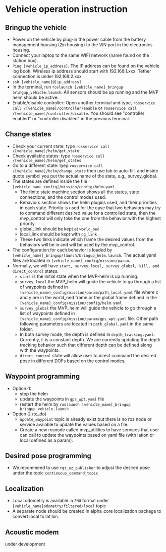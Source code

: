 # Vehicle operation instruction
## Bringup the vehicle
- Power on the vehicle by plug-in the power cable from the battery management housing (2in housing) to the VIN port in the electronics housing.
- Connect your laptop to the same WIFI network (name found on the station box).
- `Ping [vehicle_ip_address]`. The IP address can be found on the vehicle log book. Wireless ip address should start with 192.168.1.xxx. Tether connection is under 192.168.2.xxx
- `ssh [vehicle_name]@[ip_address]`
- In the terminal, run `roslaunch [vehicle_name]_bringup bringup_vehicle.launch`. All sensors should be up running and the MVP helm should be active.
- Enable/disable controller: Open another terminal and type, `rosservice call /[vehicle_name]/controller/enable` or `rosservice call /[vehicle_name]/controller/disable`. You should see "controller enabled" or "controller disabled" in the previous terminal.

## Change states
- Check your current state: type `rosservice call /[vehicle_name]/helm/get_state`
- Check available states: type  `rosservice call /[vehicle_name]/helm/get_states`
- Go to a different state: tyep  `rosservice call /[vehicle_name]/helm/change_state` then use tab to auto-fill. and inside quote symbol you put the actual name of the state, e.g., survey_global.
- The states are defined inside the file `[vehicle_name_config]/mission/config/helm.yaml`. 
    - The finite state machine section shows all the states, state connections, and the control modes used.
    - Behaviors section shows the helm plugins used, and their priorities in each state. Priority is used for the case that two behaviors may try to command different desired value for a controlled state, then the mvp_control will only take the one from the behavior with the highest priority. 
    - global_link should be kept at `world_ned` 
    - local_link should be kept with `cg_link`
    - These two links indicate which frame the desired values from the behaviors will be in and will be used by the mvp_control.
- The configuration for each behavior is loaded by `[vehicle_name]_bringup/launch/bringup_helm.launch`. The actual yaml files are located in `[vehicle_name]_config/mission/param`.
- Normally, we will have `start, survey_local, survey_global, kill, and direct_control` states.
    - `start` is the initial state when the MVP-helm is up running.
    - `survey_local` the MVP_helm will guide the vehicle to go through a list of waypoints defined in `[vehicle_name]_config/mission/param/path_local.yaml` file where x and y are in the world_ned frame or the global frame defined in the `[vehicle_name]_config/mission/config/helm.yaml`
    - `survey_global` the MVP_helm will guide the vehicle to go through a list of waypoints defined in `[vehicle_name]_config/mission/param/gps_wpt.yaml` file. Other path following parameters are located in `path_global.yaml` in the same folder.
    - In both survey mode, the depth is defined in `depth_tracking.yaml`. Currently, it is a constant depth. We are currently updating the depth tracking behavior such that different depth can be defined along with the waypoints.
    - `direct_control` state will allow user to direct command the desired pose in different DOFs based on the control modes.

## Waypoint programming
- Option-1: 
    - stop the helm
    - update the waypoints in `gps_wpt.yaml` file   
    - restart the helm by `roslaunch [vehicle_name]_bringup bringup_vehicle.launch`
- Option-2 (to_do)
    - `update_waypoint` topic is already exist but there is no ros node or service avaiable to update the values based on a file.
    - Create a new rosnode called mvp_utilities to have services that user can call to update the waypoints based on yaml file (with latlon or local defined as a param).


## Desired pose programming
- We recommend to use `rqt_ez_publisher` to adjust the desired pose under the topic `continuous_command_topic`

## Localization
- Local odometry is available in `ENU` format under `[vehicle_name]odometry/filtered/local` topic
- A separate node should be created in alpha_core localization package to convert local to lat lon.

## Acoustic modem
under development

